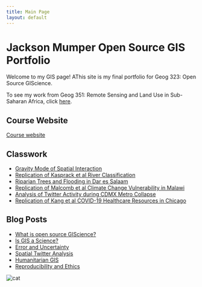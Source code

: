 ```yaml
---
title: Main Page
layout: default
---
```

# Jackson Mumper Open Source GIS Portfolio
Welcome to my GIS page! AThis site is my final portfolio for Geog 323: Open Source GIScience.

To see my work from Geog 351: Remote Sensing and Land Use in Sub-Saharan Africa, click [here](https://sites.middlebury.edu/jmumpergeog351/).


## Course Website
[Course website](https://gis4dev.github.io/)


## Classwork
- [Gravity Mode of Spatial Interaction](gravity/gravity.md)
- [Replication of Kasprack et al River Classification](rosgen/rosgen.md)
- [Riparian Trees and Flooding in Dar es Salaam](dsm_trees/dsm_trees.md)
- [Replication of Malcomb et al Climate Change Vulnerability in Malawi](malcomb/malcomb.md)
- [Analysis of Twitter Activity during CDMX Metro Collapse](twitter/twitter.md)
- [Replication of Kang et al COVID-19 Healthcare Resources in Chicago](chicago/chicago.md)


## Blog Posts
- [What is open source GIScience?](musings/open_source.md)
- [Is GIS a Science?](musings/defining_science.md)
- [Error and Uncertainty](musings/error_and_uncertainty.md)
- [Spatial Twitter Analysis](musings/twitter_analysis.md)
- [Humanitarian GIS](musings/humanitarian_gis.md)
- [Reproducibility and Ethics](musings/reproducibility_and_ethics.md)


![cat](cat.png)
